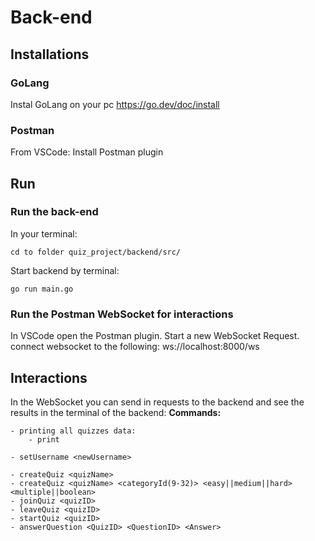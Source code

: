 # Back-end

## Installations

### GoLang
Instal GoLang on your pc https://go.dev/doc/install

### Postman
From VSCode: Install Postman plugin


## Run
### Run the back-end
In your terminal:
````
cd to folder quiz_project/backend/src/
````

Start backend by terminal: 
````
go run main.go
````

### Run the Postman WebSocket for interactions
In VSCode open the Postman plugin.
Start a new WebSocket Request.
connect websocket to the following:
ws://localhost:8000/ws

## Interactions

In the WebSocket you can send in requests to the backend and see the results in the terminal of the backend:
__Commands:__

````
- printing all quizzes data:
    - print

- setUsername <newUsername>

- createQuiz <quizName> 
- createQuiz <quizName> <categoryId(9-32)> <easy||medium||hard> <multiple||boolean>
- joinQuiz <quizID>
- leaveQuiz <quizID>
- startQuiz <quizID>
- answerQuestion <QuizID> <QuestionID> <Answer>
````

